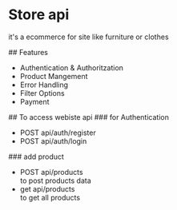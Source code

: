 # Store api 
<p>it's a ecommerce for site like furniture or clothes </p>
## Features
<ul>
    <li>Authentication & Authoritzation</li>
    <li>Product Mangement</li>
    <li>Error Handling</li>
    <li>Filter Options</li>
    <li>Payment</li>
</ul>
## To access webiste api
### for Authentication
<ul> 
 <li> POST api/auth/register</li>
    <li>POST api/auth/login</li>
</ul>
### add product
<ul> 
 <li> POST api/products</li> to post products data
 <li>get api/products</li> to get all products
</ul>

